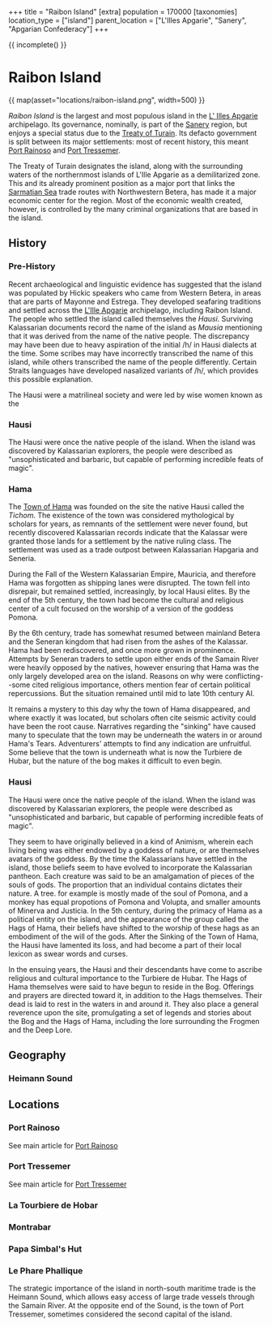 +++
title = "Raibon Island"
[extra]
population = 170000
[taxonomies]
location_type = ["island"]
parent_location = ["L'Illes Apgarie", "Sanery", "Apgarian Confederacy"]
+++

{{ incomplete() }}

# Raibon Island

{{ map(asset="locations/raibon-island.png", width=500) }}

_Raibon Island_ is the largest and most populous island in the
[L' Illes Apgarie](@/locations/l-illes-apgarie.md) archipelago. Its governance,
nominally, is part of the [Sanery](@/locations/sanery.md) region, but enjoys a
special status due to the [Treaty of Turain](@/events/treaty-of-turain.md). Its
defacto government is split between its major settlements: most of recent
history, this meant [Port Rainoso](@/locations/port-rainoso.md) and
[Port Tressemer](@/locations/port-tressemer.md).

The Treaty of Turain designates the island, along with the surrounding waters of
the northernmost islands of L'Ille Apgarie as a demilitarized zone. This and its
already prominent position as a major port that links the
[Sarmatian Sea](@/locations/sarmatian-sea.md) trade routes with Northwestern
Betera, has made it a major economic center for the region. Most of the economic
wealth created, however, is controlled by the many criminal organizations that
are based in the island.

## History

### Pre-History

Recent archaeological and linguistic evidence has suggested that the island was
populated by Hickic speakers who came from Western Betera, in areas that are
parts of Mayonne and Estrega. They developed seafaring traditions and settled
across the [L'Ille Apgarie](@/locations/l-illes-apgarie.md) archipelago,
including Raibon Island. The people who settled the island called themselves the
_Hausi_. Surviving Kalassarian documents record the name of the island as
_Mausia_ mentioning that it was derived from the name of the native people. The
discrepancy may have been due to heavy aspiration of the initial /h/ in Hausi
dialects at the time. Some scribes may have incorrectly transcribed the name of
this island, while others transcribed the name of the people differently.
Certain Straits languages have developed nasalized variants of /h/, which
provides this possible explanation.

The Hausi were a matrilineal society and were led by wise women known as the

### Hausi

The Hausi were once the native people of the island. When the island was
discovered by Kalassarian explorers, the people were described as
"unsophisticated and barbaric, but capable of performing incredible feats of
magic".

### Hama

The [Town of Hama](@/locations/hama.md) was founded on the site the native Hausi
called the _Tichom_. The existence of the town was considered mythological by
scholars for years, as remnants of the settlement were never found, but recently
discovered Kalassarian records indicate that the Kalassar were granted those
lands for a settlement by the native ruling class. The settlement was used as a
trade outpost between Kalassarian Hapgaria and Seneria.

During the Fall of the Western Kalassarian Empire, Mauricia, and therefore Hama
was forgotten as shipping lanes were disrupted. The town fell into disrepair,
but remained settled, increasingly, by local Hausi elites. By the end of the 5th
century, the town had become the cultural and religious center of a cult focused
on the worship of a version of the goddess Pomona.

By the 6th century, trade has somewhat resumed between mainland Betera and the
Seneran kingdom that had risen from the ashes of the Kalassar. Hama had been
rediscovered, and once more grown in prominence. Attempts by Seneran traders to
settle upon either ends of the Samain River were heavily opposed by the natives,
however ensuring that Hama was the only largely developed area on the island.
Reasons on why were conflicting--some cited religious importance, others mention
fear of certain political repercussions. But the situation remained until mid to
late 10th century AI.

It remains a mystery to this day why the town of Hama disappeared, and where
exactly it was located, but scholars often cite seismic activity could have been
the root cause. Narratives regarding the "sinking" have caused many to speculate
that the town may be underneath the waters in or around Hama's Tears.
Adventurers' attempts to find any indication are unfruitful. Some believe that
the town is underneath what is now the Turbiere de Hubar, but the nature of the
bog makes it difficult to even begin.

### Hausi

The Hausi were once the native people of the island. When the island was
discovered by Kalassarian explorers, the people were described as
"unsophisticated and barbaric, but capable of performing incredible feats of
magic".

They seem to have originally believed in a kind of Animism, wherein each living
being was either endowed by a goddess of nature, or are themselves avatars of
the goddess. By the time the Kalassarians have settled in the island, those
beliefs seem to have evolved to incorporate the Kalassarian pantheon. Each
creature was said to be an amalgamation of pieces of the souls of gods. The
proportion that an individual contains dictates their nature. A tree. for
example is mostly made of the soul of Pomona, and a monkey has equal propotions
of Pomona and Volupta, and smaller amounts of Minerva and Justicia. In the 5th
century, during the primacy of Hama as a political entity on the island, and the
appearance of the group called the Hags of Hama, their beliefs have shifted to
the worship of these hags as an embodiment of the will of the gods. After the
Sinking of the Town of Hama, the Hausi have lamented its loss, and had become a
part of their local lexicon as swear words and curses.

In the ensuing years, the Hausi and their descendants have come to ascribe
religious and cultural importance to the Turbiere de Hubar. The Hags of Hama
themselves were said to have begun to reside in the Bog. Offerings and prayers
are directed toward it, in addition to the Hags themselves. Their dead is laid
to rest in the waters in and around it. They also place a general reverence upon
the site, promulgating a set of legends and stories about the Bog and the Hags
of Hama, including the lore surrounding the Frogmen and the Deep Lore.

## Geography

### Heimann Sound

## Locations

### Port Rainoso

See main article for [Port Rainoso](@/locations/port-rainoso.md)

### Port Tressemer

See main article for [Port Tressemer](@/locations/port-tressemer.md)

### La Tourbiere de Hobar

### Montrabar

### Papa Simbal's Hut

### Le Phare Phallique

The strategic importance of the island in north-south maritime trade is the
Heimann Sound, which allows easy access of large trade vessels through the
Samain River. At the opposite end of the Sound, is the town of Port Tressemer,
sometimes considered the second capital of the island.
